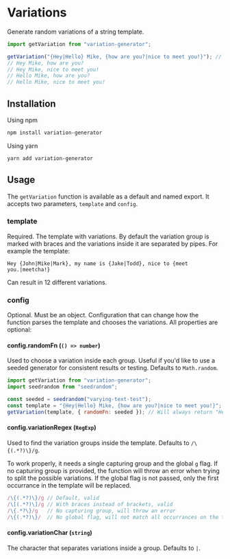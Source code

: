 # Variations

Generate random variations of a string template.

```ts
import getVariation from "variation-generator";

getVariation("{Hey|Hello} Mike, {how are you?|nice to meet you!}"); // Will return one of:
// Hey Mike, how are you?
// Hey Mike, nice to meet you!
// Hello Mike, how are you?
// Hello Mike, nice to meet you!
```

## Installation

Using npm

```bash
npm install variation-generator
```

Using yarn

```bash
yarn add variation-generator
```

## Usage

The `getVariation` function is available as a default and named export. It accepts two parameters, `template` and `config`.

### template

Required. The template with variations. By default the variation group is marked with braces and the variations inside it are separated by pipes. For example the template:

```
Hey {John|Mike|Mark}, my name is {Jake|Todd}, nice to {meet you.|meetcha!}
```

Can result in 12 different variations.

### config

Optional. Must be an object. Configuration that can change how the function parses the template and chooses the variations. All properties are optional:

#### config.randomFn (`() => number`)

Used to choose a variation inside each group. Useful if you'd like to use a seeded generator for consistent results or testing. Defaults to `Math.random`.

```js
import getVariation from "variation-generator";
import seedrandom from "seedrandom";

const seeded = seedrandom("varying-text-test");
const template = "{Hey|Hello} Mike, {how are you?|nice to meet you!}";
getVariation(template, { randomFn: seeded }); // Will always return "Hey Mike, nice to meet you!"
```

#### config.variationRegex (`RegExp`)

Used to find the variation groups inside the template. Defaults to `/\{(.*?)\}/g`.

To work properly, it needs a single capturing group and the global `g` flag. If no capturing group is provided, the function will throw an error when trying to split the possible variations. If the global flag is not passed, only the first occurrance in the template will be replaced.

```ts
/\{(.*?)\}/g // Default, valid
/\[(.*?)\]/g // With braces instead of brackets, valid
/\{.*?\}/g   // No capturing group, will throw an error
/\{(.*?)\}/  // No global flag, will not match all occurrances on the template
```

#### config.variationChar (`string`)

The character that separates variations inside a group. Defaults to `|`.
